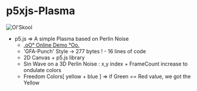 # p5xjs-Plasma 

![Ol'Skool](https://github.com/CaptainFurax/p5xjs-plasma/blob/main/CPT2204030139-512x384.gif)

+ p5.js => A simple Plasma based on Perlin Noise
  + [.oO° Online Demo °Oo.](https://captainfurax.github.io/p5xjs-plasma/)
  + 'GFA-Punch' Style -> 277 bytes ! - 16 lines of code
  + 2D Canvas + p5.js library
  + Sin Wave on a 3D Perlin Noise : x,y index + FrameCount increase to ondulate colors
  + Freedom Colors[ yellow + blue ] => if Green == Red value, we got the Yellow 

